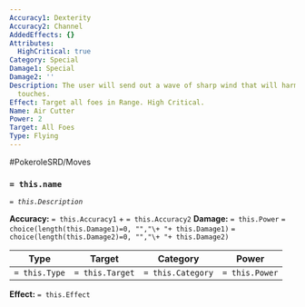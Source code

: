 ```yaml
---
Accuracy1: Dexterity
Accuracy2: Channel
AddedEffects: {}
Attributes:
  HighCritical: true
Category: Special
Damage1: Special
Damage2: ''
Description: The user will send out a wave of sharp wind that will harm anything it
  touches.
Effect: Target all foes in Range. High Critical.
Name: Air Cutter
Power: 2
Target: All Foes
Type: Flying
---
```


#PokeroleSRD/Moves

### `= this.name` 
*`= this.Description`*

**Accuracy:** `= this.Accuracy1` + `= this.Accuracy2`
**Damage:** `= this.Power` `= choice(length(this.Damage1)=0, "","\+ "+ this.Damage1)` `= choice(length(this.Damage2)=0, "","\+ "+ this.Damage2)`

| Type          | Target          | Category          | Power          |
| ------------- | --------------- | ----------------  | -------------- |
| `= this.Type` | `= this.Target` | `= this.Category` | `= this.Power` | 

**Effect:** `= this.Effect`